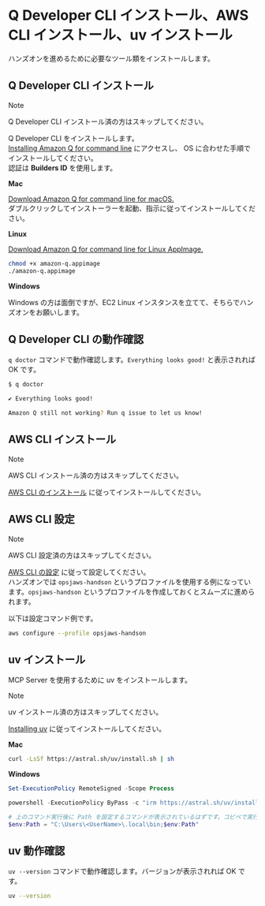 # Q Developer CLI インストール、AWS CLI インストール、uv インストール

ハンズオンを進めるために必要なツール類をインストールします。  

## Q Developer CLI インストール

> [!NOTE]
> Q Developer CLI インストール済の方はスキップしてください。  

Q Developer CLI をインストールします。  
[Installing Amazon Q for command line](https://docs.aws.amazon.com/amazonq/latest/qdeveloper-ug/command-line-installing.html) にアクセスし、 OS に合わせた手順でインストールしてください。  
認証は **Builders ID** を使用します。  

**Mac**

[Download Amazon Q for command line for macOS.](https://desktop-release.q.us-east-1.amazonaws.com/latest/Amazon%20Q.dmg)  
ダブルクリックしてインストーラーを起動、指示に従ってインストールしてください。  

**Linux**

[Download Amazon Q for command line for Linux AppImage.](https://desktop-release.q.us-east-1.amazonaws.com/latest/amazon-q.appimage)  

```bash
chmod +x amazon-q.appimage
./amazon-q.appimage
```

**Windows**

Windows の方は面倒ですが、EC2 Linux インスタンスを立てて、そちらでハンズオンをお願いします。  

## Q Developer CLI の動作確認

`q doctor` コマンドで動作確認します。`Everything looks good!` と表示されれば OK です。  

```bash
$ q doctor

✔ Everything looks good!

Amazon Q still not working? Run q issue to let us know!
```

## AWS CLI インストール

> [!NOTE]
> AWS CLI インストール済の方はスキップしてください。  

[AWS CLI のインストール](https://docs.aws.amazon.com/ja_jp/cli/latest/userguide/getting-started-install.html) に従ってインストールしてください。

## AWS CLI 設定

> [!NOTE]
> AWS CLI 設定済の方はスキップしてください。  

[AWS CLI の設定](https://docs.aws.amazon.com/ja_jp/cli/latest/userguide/getting-started-quickstart.html) に従って設定してください。  
ハンズオンでは `opsjaws-handson` というプロファイルを使用する例になっています。`opsjaws-handson` というプロファイルを作成しておくとスムーズに進められます。  

以下は設定コマンド例です。  

```bash
aws configure --profile opsjaws-handson
```

## uv インストール

MCP Server を使用するために uv をインストールします。  

> [!NOTE]
> uv インストール済の方はスキップしてください。  

[Installing uv](https://docs.astral.sh/uv/getting-started/installation/) に従ってインストールしてください。  

**Mac**

```bash
curl -LsSf https://astral.sh/uv/install.sh | sh
```

**Windows**

```powershell
Set-ExecutionPolicy RemoteSigned -Scope Process

powershell -ExecutionPolicy ByPass -c "irm https://astral.sh/uv/install.ps1 | iex"

# 上のコマンド実行後に Path を設定するコマンドが表示されているはずです。コピペで実行してください。
$env:Path = "C:\Users\<UserName>\.local\bin;$env:Path"
```

## uv 動作確認

`uv --version` コマンドで動作確認します。バージョンが表示されれば OK です。  

```bash
uv --version
```
